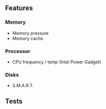 ## Features

### Memory

- Memory pressure
- Memory cache

### Processor

- CPU frequency / temp (Intel Power Gadget)

### Disks

- S.M.A.R.T.


## Tests